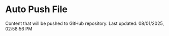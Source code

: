 # Auto Push File

Content that will be pushed to GitHub repository.
Last updated: 08/01/2025, 02:58:56 PM